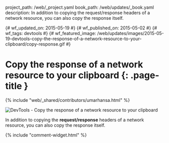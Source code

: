 project_path: /web/_project.yaml
book_path: /web/updates/_book.yaml
description: In addition to copying the request/response headers of a network resource, you can also copy the response itself.﻿

{# wf_updated_on: 2015-05-19 #}
{# wf_published_on: 2015-05-02 #}
{# wf_tags: devtools #}
{# wf_featured_image: /web/updates/images/2015-05-19-devtools-copy-the-response-of-a-network-resource-to-your-clipboard/copy-response.gif #}

# Copy the response of a network resource to your clipboard {: .page-title }

{% include "web/_shared/contributors/umarhansa.html" %}


<img src="/web/updates/images/2015-05-19-devtools-copy-the-response-of-a-network-resource-to-your-clipboard/copy-response.gif" alt="DevTools - Copy the response of a network resource to your clipboard">

In addition to copying the <strong>request/response</strong> headers of a network resource, you can also copy the response itself.﻿


{% include "comment-widget.html" %}
